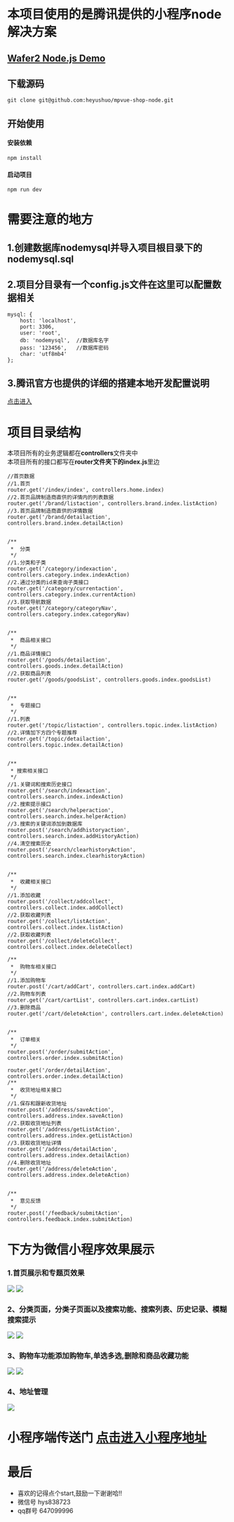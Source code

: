 # 本项目使用的是腾讯提供的小程序node解决方案 #

## [ Wafer2 Node.js Demo](https://github.com/tencentyun/wafer2-quickstart-nodejs) ##

## 下载源码
    git clone git@github.com:heyushuo/mpvue-shop-node.git


## 开始使用

#### 安装依赖
    npm install

#### 启动项目
    npm run dev
# 需要注意的地方 #
## 1.创建数据库nodemysql并导入项目根目录下的nodemysql.sql ##
## 2.项目分目录有一个config.js文件在这里可以配置数据相关 ##
  	mysql: {
		host: 'localhost',
		port: 3306,
		user: 'root',   
		db: 'nodemysql',  //数据库名字
		pass: '123456',   //数据库密码
		char: 'utf8mb4'
    };


## 3.腾讯官方也提供的详细的搭建本地开发配置说明 ##

[点击进入](https://cloud.tencent.com/document/product/619/11442#.E6.9C.AC.E5.9C.B0.E5.A6.82.E4.BD.95.E6.90.AD.E5.BB.BA.E5.BC.80.E5.8F.91.E7.8E.AF.E5.A2.83)

# 项目目录结构 #
本项目所有的业务逻辑都在**controllers**文件夹中  
本项目所有的接口都写在**router文件夹下的index.js**里边
    
    //首页数据
    //1.首页
    router.get('/index/index', controllers.home.index)
    //2.首页品牌制造商直供的详情内的列表数据
    router.get('/brand/listaction', controllers.brand.index.listAction)
    //3.首页品牌制造商直供的详情数据
    router.get('/brand/detailaction', controllers.brand.index.detailAction)
    
    
    /**
     *  分类
     */
    //1.分类和子类
    router.get('/category/indexaction', controllers.category.index.indexAction)
    //2.通过分类的id来查询子类接口
    router.get('/category/currentaction', controllers.category.index.currentAction)
    //3.获取导航数据
    router.get('/category/categoryNav', controllers.category.index.categoryNav)
    
    
    /**
     *  商品相关接口
     */
    //1.商品详情接口
    router.get('/goods/detailaction', controllers.goods.index.detailAction)
    //2.获取商品列表
    router.get('/goods/goodsList', controllers.goods.index.goodsList)
    
    
    /**
     *  专题接口
     */
    //1.列表
    router.get('/topic/listaction', controllers.topic.index.listAction)
    //2.详情加下方四个专题推荐
    router.get('/topic/detailaction', controllers.topic.index.detailAction)
    
    
    /**
     * 搜索相关接口
     */
    //1.关键词和搜索历史接口
    router.get('/search/indexaction', controllers.search.index.indexAction)
    //2.搜索提示接口
    router.get('/search/helperaction', controllers.search.index.helperAction)
    //3.搜索的关键词添加到数据库
    router.post('/search/addhistoryaction', controllers.search.index.addHistoryAction)
    //4.清空搜索历史
    router.post('/search/clearhistoryAction', controllers.search.index.clearhistoryAction)
    
    
    /**
     *  收藏相关接口
     */
    //1.添加收藏
    router.post('/collect/addcollect', controllers.collect.index.addCollect)
    //2.获取收藏列表
    router.get('/collect/listAction', controllers.collect.index.listAction)
    //2.获取收藏列表
    router.get('/collect/deleteCollect', controllers.collect.index.deleteCollect)
    
    /**
     *  购物车相关接口
     */
    //1.添加购物车
    router.post('/cart/addCart', controllers.cart.index.addCart)
    //2.购物车列表
    router.get('/cart/cartList', controllers.cart.index.cartList)
    //3.删除商品
    router.get('/cart/deleteAction', controllers.cart.index.deleteAction)
    
    
    /**
     *  订单相关
     */
    router.post('/order/submitAction', controllers.order.index.submitAction)
    
    router.get('/order/detailAction', controllers.order.index.detailAction)
    /**
     *  收货地址相关接口
     */
    //1.保存和跟新收货地址
    router.post('/address/saveAction', controllers.address.index.saveAction)
    //2.获取收货地址列表
    router.get('/address/getListAction', controllers.address.index.getListAction)
    //3.获取收货地址详情
    router.get('/address/detailAction', controllers.address.index.detailAction)
    //4.删除收货地址
    router.get('/address/deleteAction', controllers.address.index.deleteAction)
    
    
    /**
     *  意见反馈
     */
    router.post('/feedback/submitAction', controllers.feedback.index.submitAction)

# 下方为微信小程序效果展示 #
### 1.首页展示和专题页效果
![](https://user-gold-cdn.xitu.io/2018/8/27/165793588dd8808f?w=323&h=571&f=gif&s=3649872)
![](https://user-gold-cdn.xitu.io/2018/8/25/165717735a9e3c60?w=327&h=573&f=gif&s=3983502)
### 2、分类页面，分类子页面以及搜索功能、搜索列表、历史记录、模糊搜索提示
![](https://user-gold-cdn.xitu.io/2018/8/25/1657185090f5d3cd?w=327&h=573&f=gif&s=884918)
![](https://user-gold-cdn.xitu.io/2018/8/25/1657188bf2746d85?w=327&h=573&f=gif&s=585295)
### 3、购物车功能添加购物车,单选多选,删除和商品收藏功能
![](https://user-gold-cdn.xitu.io/2018/8/25/165719656d9bdb5b?w=327&h=573&f=gif&s=1979300)
![](https://user-gold-cdn.xitu.io/2018/8/25/165719e76bd00f05?w=327&h=573&f=gif&s=1770550)
### 4、地址管理
![](https://user-gold-cdn.xitu.io/2018/8/25/165719e2d9b28ee1?w=327&h=573&f=gif&s=611343)

# 小程序端传送门 [点击进入小程序地址](https://github.com/heyushuo/mpvue-shop)
# 最后 #
- 喜欢的记得点个start,鼓励一下谢谢哈!!
- 微信号 hys838723
- qq群号 647099996